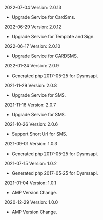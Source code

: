 2022-07-04 Version: 2.0.13
- Upgrade Service for CardSms.

2022-06-29 Version: 2.0.12
- Upgrade Service for Template and Sign.

2022-06-17 Version: 2.0.10
- Upgrade Service for CARDSMS.

2022-01-24 Version: 2.0.9
- Generated php 2017-05-25 for Dysmsapi.

2021-11-29 Version: 2.0.8
- Upgrade Service for SMS.

2021-11-16 Version: 2.0.7
- Upgrade Service for SMS.

2021-10-26 Version: 2.0.6
- Support Short Url for SMS.

2021-09-01 Version: 1.0.3
- Generated php 2017-05-25 for Dysmsapi.

2021-07-15 Version: 1.0.2
- Generated php 2017-05-25 for Dysmsapi.

2021-01-04 Version: 1.0.1
- AMP Version Change.

2020-12-29 Version: 1.0.0
- AMP Version Change.

